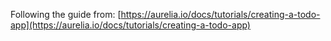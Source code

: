 Following the guide from: [https://aurelia.io/docs/tutorials/creating-a-todo-app](https://aurelia.io/docs/tutorials/creating-a-todo-app)
